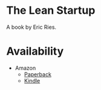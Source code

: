 
# The Lean Startup

A book by Eric Ries.

# Availability

- Amazon
  - [Paperback](https://www.amazon.com/Lean-Startup-Entrepreneurs-Continuous-Innovation/dp/0670921602/)
  - [Kindle](https://www.amazon.com/Lean-Startup-Entrepreneurs-Continuous-Innovation-ebook/dp/B004J4XGN6)

